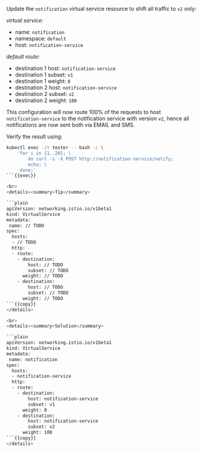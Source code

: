 Update the `notification` virtual service resource to shift all traffic to `v2` only:

*virtual service:*
* name: `notification`
* namespace: `default`
* host: `notification-service`

*default route:*
* destination 1 host: `notification-service`
* destination 1 subset: `v1`
* destination 1 weight: `0`
* destination 2 host: `notification-service`
* destination 2 subset: `v2`
* destination 2 weight: `100`

This configuration will now route 100% of the requests to host `notification-service` to the
notification service with version `v2`, hence all notifications are now sent both via EMAIL and SMS.

Verify the result using:
```bash
kubectl exec -it tester -- bash -c \
    'for i in {1..20}; \
        do curl -s -X POST http://notification-service/notify;
        echo; \
     done;'
```{{exec}}

<br>
<details><summary>Tip</summary>

```plain
apiVersion: networking.istio.io/v1beta1
kind: VirtualService
metadata:
 name: // TODO
spec:
  hosts:
  - // TODO
  http:
  - route:
    - destination:
        host: // TODO
        subset: // TODO
      weight: // TODO
    - destination:
        host: // TODO
        subset: // TODO
      weight: // TODO
```{{copy}}
</details>

<br>
<details><summary>Solution</summary>

```plain
apiVersion: networking.istio.io/v1beta1
kind: VirtualService
metadata:
 name: notification
spec:
  hosts:
  - notification-service
  http:
  - route:
    - destination:
        host: notification-service
        subset: v1
      weight: 0
    - destination:
        host: notification-service
        subset: v2
      weight: 100
```{{copy}}
</details>
